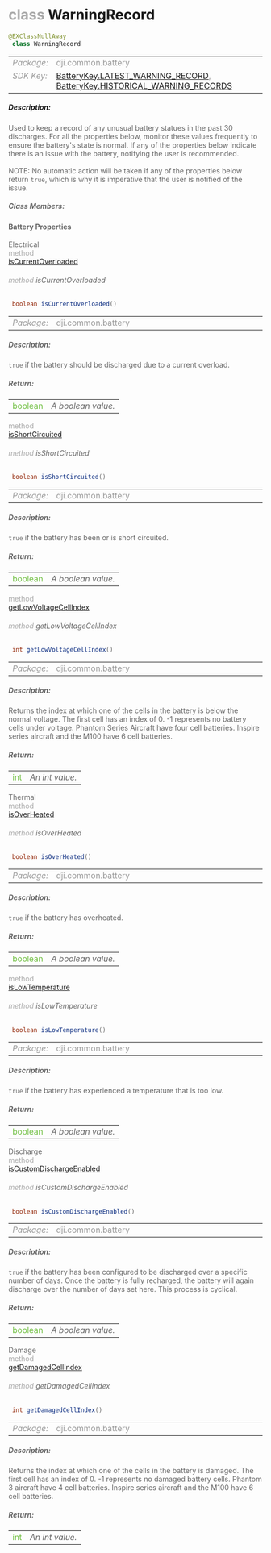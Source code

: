 <div class="article"><h1 ><font color="#AAA">class </font>WarningRecord</h1></div>

~~~java
@EXClassNullAway
 class WarningRecord 
~~~

<html><table class="table-supportedby"><tr valign="top"><td width=15%><font color="#999"><i>Package:</i></td><td width=85%><font color="#999">dji.common.battery</td></tr><tr valign="top"><td width=15%><font color="#999"><i>SDK Key:</i></td><td width=85%><font color="#999"><a href="/Components/KeyManager/DJIBatteryKey.html#batterykey_latest_warning_record_key">BatteryKey.LATEST_WARNING_RECORD</a>, <a href="/Components/KeyManager/DJIBatteryKey.html#batterykey_historical_warning_records_key">BatteryKey.HISTORICAL_WARNING_RECORDS</a></td></tr></table></html>



##### Description:



<font color="#666">Used to keep a record of any unusual battery statues in the past 30 discharges. For all the properties below, monitor these values frequently to ensure the battery's state is normal. If any of the properties below indicate there is an issue with the battery, notifying the user is recommended. </br></br> NOTE: No automatic action will be taken if any of the properties below return <code>true</code>, which is why it is imperative that the user is notified of the issue.



##### Class Members:



#### Battery Properties

<div class="api-row" id="djibattery_warningrecord_iscurrentoverloaded"><div class="api-col left">Electrical</div><div class="api-col middle" style="color:#AAA">method</div><div class="api-col right"><a class="trigger" href="#djibattery_warningrecord_iscurrentoverloaded_inline">isCurrentOverloaded</a></div></div><div class="inline-doc" id="djibattery_warningrecord_iscurrentoverloaded_inline"

><div class="article"><h6 ><font color="#AAA">method </font>isCurrentOverloaded</h6></div>

~~~java
 boolean isCurrentOverloaded() 
~~~

<html><table class="table-supportedby"><tr valign="top"><td width=15%><font color="#999"><i>Package:</i></td><td width=85%><font color="#999">dji.common.battery</td></tr></table></html>



##### Description:



<font color="#666"><code>true</code> if the battery should be discharged due to a current overload.



##### Return:

<html><table class="table-inline-parameters"><tr valign="top"><td><font color="#70BF41">boolean</td><td><font color="#666"><i>A boolean value.</i></td></tr></table></html></div>

<div class="api-row" id="djibattery_warningrecord_isshortcircuited"><div class="api-col left"></div><div class="api-col middle" style="color:#AAA">method</div><div class="api-col right"><a class="trigger" href="#djibattery_warningrecord_isshortcircuited_inline">isShortCircuited</a></div></div><div class="inline-doc" id="djibattery_warningrecord_isshortcircuited_inline"

><div class="article"><h6 ><font color="#AAA">method </font>isShortCircuited</h6></div>

~~~java
 boolean isShortCircuited() 
~~~

<html><table class="table-supportedby"><tr valign="top"><td width=15%><font color="#999"><i>Package:</i></td><td width=85%><font color="#999">dji.common.battery</td></tr></table></html>



##### Description:



<font color="#666"><code>true</code> if the battery has been or is short circuited.



##### Return:

<html><table class="table-inline-parameters"><tr valign="top"><td><font color="#70BF41">boolean</td><td><font color="#666"><i>A boolean value.</i></td></tr></table></html></div>

<div class="api-row" id="djibattery_warningrecord_lowvoltagecellindex"><div class="api-col left"></div><div class="api-col middle" style="color:#AAA">method</div><div class="api-col right"><a class="trigger" href="#djibattery_warningrecord_lowvoltagecellindex_inline">getLowVoltageCellIndex</a></div></div><div class="inline-doc" id="djibattery_warningrecord_lowvoltagecellindex_inline"

><div class="article"><h6 ><font color="#AAA">method </font>getLowVoltageCellIndex</h6></div>

~~~java
 int getLowVoltageCellIndex() 
~~~

<html><table class="table-supportedby"><tr valign="top"><td width=15%><font color="#999"><i>Package:</i></td><td width=85%><font color="#999">dji.common.battery</td></tr></table></html>



##### Description:



<font color="#666">Returns the index at which one of the cells in the battery is below the normal voltage. The first cell has an index of 0.  -1 represents no battery cells under voltage. Phantom Series Aircraft have four cell batteries. Inspire series aircraft and the M100 have 6 cell batteries.



##### Return:

<html><table class="table-inline-parameters"><tr valign="top"><td><font color="#70BF41">int</td><td><font color="#666"><i>An int value.</i></td></tr></table></html></div>

<div class="api-row" id="djibattery_warningrecord_isoverheated"><div class="api-col left">Thermal</div><div class="api-col middle" style="color:#AAA">method</div><div class="api-col right"><a class="trigger" href="#djibattery_warningrecord_isoverheated_inline">isOverHeated</a></div></div><div class="inline-doc" id="djibattery_warningrecord_isoverheated_inline"

><div class="article"><h6 ><font color="#AAA">method </font>isOverHeated</h6></div>

~~~java
 boolean isOverHeated() 
~~~

<html><table class="table-supportedby"><tr valign="top"><td width=15%><font color="#999"><i>Package:</i></td><td width=85%><font color="#999">dji.common.battery</td></tr></table></html>



##### Description:



<font color="#666"><code>true</code> if the battery has overheated.



##### Return:

<html><table class="table-inline-parameters"><tr valign="top"><td><font color="#70BF41">boolean</td><td><font color="#666"><i>A boolean value.</i></td></tr></table></html></div>

<div class="api-row" id="djibattery_warningrecord_islowtemperature"><div class="api-col left"></div><div class="api-col middle" style="color:#AAA">method</div><div class="api-col right"><a class="trigger" href="#djibattery_warningrecord_islowtemperature_inline">isLowTemperature</a></div></div><div class="inline-doc" id="djibattery_warningrecord_islowtemperature_inline"

><div class="article"><h6 ><font color="#AAA">method </font>isLowTemperature</h6></div>

~~~java
 boolean isLowTemperature() 
~~~

<html><table class="table-supportedby"><tr valign="top"><td width=15%><font color="#999"><i>Package:</i></td><td width=85%><font color="#999">dji.common.battery</td></tr></table></html>



##### Description:



<font color="#666"><code>true</code> if the battery has experienced a temperature that is too low.



##### Return:

<html><table class="table-inline-parameters"><tr valign="top"><td><font color="#70BF41">boolean</td><td><font color="#666"><i>A boolean value.</i></td></tr></table></html></div>

<div class="api-row" id="djibattery_warningrecord_iscustomdischargeenabled"><div class="api-col left">Discharge</div><div class="api-col middle" style="color:#AAA">method</div><div class="api-col right"><a class="trigger" href="#djibattery_warningrecord_iscustomdischargeenabled_inline">isCustomDischargeEnabled</a></div></div><div class="inline-doc" id="djibattery_warningrecord_iscustomdischargeenabled_inline"

><div class="article"><h6 ><font color="#AAA">method </font>isCustomDischargeEnabled</h6></div>

~~~java
 boolean isCustomDischargeEnabled() 
~~~

<html><table class="table-supportedby"><tr valign="top"><td width=15%><font color="#999"><i>Package:</i></td><td width=85%><font color="#999">dji.common.battery</td></tr></table></html>



##### Description:



<font color="#666"><code>true</code> if the battery has been configured to be discharged over a specific number of days. Once the battery is fully recharged, the battery will again discharge over the number of days set here. This process is cyclical.



##### Return:

<html><table class="table-inline-parameters"><tr valign="top"><td><font color="#70BF41">boolean</td><td><font color="#666"><i>A boolean value.</i></td></tr></table></html></div>

<div class="api-row" id="djibattery_warningrecord_damagedcellindex"><div class="api-col left">Damage</div><div class="api-col middle" style="color:#AAA">method</div><div class="api-col right"><a class="trigger" href="#djibattery_warningrecord_damagedcellindex_inline">getDamagedCellIndex</a></div></div><div class="inline-doc" id="djibattery_warningrecord_damagedcellindex_inline"

><div class="article"><h6 ><font color="#AAA">method </font>getDamagedCellIndex</h6></div>

~~~java
 int getDamagedCellIndex() 
~~~

<html><table class="table-supportedby"><tr valign="top"><td width=15%><font color="#999"><i>Package:</i></td><td width=85%><font color="#999">dji.common.battery</td></tr></table></html>



##### Description:



<font color="#666">Returns the index at which one of the cells in the battery is damaged. The first cell has an index of 0. -1 represents no damaged battery cells. Phantom 3 aircraft have 4 cell batteries. Inspire series aircraft and the M100 have 6 cell batteries.



##### Return:

<html><table class="table-inline-parameters"><tr valign="top"><td><font color="#70BF41">int</td><td><font color="#666"><i>An int value.</i></td></tr></table></html></div>


